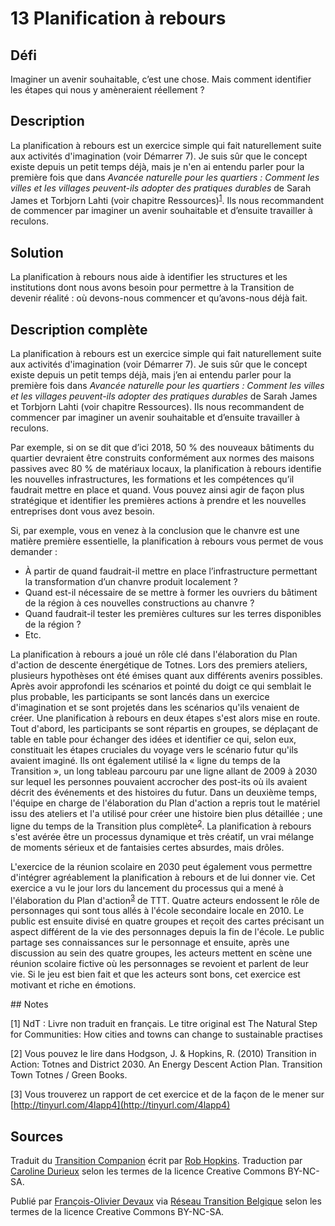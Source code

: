 # 13 Planification à rebours

## Défi
Imaginer un avenir souhaitable, c’est une chose. Mais comment identifier les étapes qui nous y amèneraient réellement ?

## Description
La planification à rebours est un exercice simple qui fait naturellement suite aux activités d'imagination (voir Démarrer 7). Je suis sûr que le concept existe depuis un petit temps déjà, mais je n'en ai entendu parler pour la première fois que dans _Avancée naturelle pour les quartiers : Comment les villes et les villages peuvent-ils adopter des pratiques durables_ de Sarah James et Torbjorn Lahti (voir chapitre Ressources)<sup>[1](#note)</sup>. Ils nous recommandent de commencer par imaginer un avenir souhaitable et d’ensuite travailler à reculons. 

## Solution
La planification à rebours nous aide à identifier les structures et les institutions dont nous avons besoin pour permettre à la Transition de devenir réalité : où devons-nous commencer et qu’avons-nous déjà fait.

## Description complète
La planification à rebours est un exercice simple qui fait naturellement suite aux activités d'imagination (voir Démarrer 7). Je suis sûr que le concept existe depuis un petit temps déjà, mais j’en ai entendu parler pour la première fois dans _Avancée naturelle pour les quartiers : Comment les villes et les villages peuvent-ils adopter des pratiques durables_ de Sarah James et Torbjorn Lahti (voir chapitre Ressources). Ils nous recommandent de commencer par imaginer un avenir souhaitable et d’ensuite travailler à reculons. 

Par exemple, si on se dit que d’ici 2018, 50 % des nouveaux bâtiments du quartier devraient être construits conformément aux normes des maisons passives avec 80 % de matériaux locaux, la planification à rebours identifie les nouvelles infrastructures, les formations et les compétences qu’il faudrait mettre en place et quand. Vous pouvez ainsi agir de façon plus stratégique et identifier les premières actions à prendre et les nouvelles entreprises dont vous avez besoin. 

Si, par exemple, vous en venez à la conclusion que le chanvre est une matière première essentielle, la planification à rebours vous permet de vous demander :
- À partir de quand faudrait-il mettre en place l’infrastructure permettant la transformation d’un chanvre produit localement ?
- Quand est-il nécessaire de se mettre à former les ouvriers du bâtiment de la région à ces nouvelles constructions au chanvre ?
- Quand faudrait-il tester les premières cultures sur les terres disponibles de la région ?
- Etc. 

La planification à rebours a joué un rôle clé dans l'élaboration du Plan d'action de descente énergétique de Totnes. Lors des premiers ateliers, plusieurs hypothèses ont été émises quant aux différents avenirs possibles. Après avoir approfondi les scénarios et pointé du doigt ce qui semblait le plus probable, les participants se sont lancés dans un exercice d'imagination et se sont projetés dans les scénarios qu'ils venaient de créer. Une planification à rebours en deux étapes s'est alors mise en route. Tout d'abord, les participants se sont répartis en groupes, se déplaçant de table en table pour échanger des idées et identifier ce qui, selon eux, constituait les étapes cruciales du voyage vers le scénario futur qu'ils avaient imaginé. Ils ont également utilisé la « ligne du temps de la Transition », un long tableau parcouru par une ligne allant de 2009 à 2030 sur lequel les personnes pouvaient accrocher des post-its où ils avaient décrit des événements et des histoires du futur. Dans un deuxième temps, l'équipe en charge de l'élaboration du Plan d'action a repris tout le matériel issu des ateliers et l'a utilisé pour créer une histoire bien plus détaillée ; une ligne du temps de la Transition plus complète<sup>[2](#note)</sup>. La planification à rebours s'est avérée être un processus dynamique et très créatif, un vrai mélange de moments sérieux et de fantaisies certes absurdes, mais drôles.

L'exercice de la réunion scolaire en 2030 peut également vous permettre d'intégrer agréablement la planification à rebours et de lui donner vie. Cet exercice a vu le jour lors du lancement du processus qui a mené à l'élaboration du Plan d'action<sup>[3](#note)</sup> de TTT. Quatre acteurs endossent le rôle de personnages qui sont tous allés à l'école secondaire locale en 2010. Le public est ensuite divisé en quatre groupes et reçoit des cartes précisant un aspect différent de la vie des personnages depuis la fin de l'école. Le public partage ses connaissances sur le personnage et ensuite, après une discussion au sein des quatre groupes, les acteurs mettent en scène une réunion scolaire fictive où les personnages se revoient et parlent de leur vie. Si le jeu est bien fait et que les acteurs sont bons, cet exercice est motivant et riche en émotions. 

<a id="note">
## Notes

[1] NdT : Livre non traduit en français. Le titre original est The Natural Step for Communities: How cities and towns can change to sustainable practises

[2] Vous pouvez le lire dans Hodgson, J. & Hopkins, R. (2010) Transition in Action: Totnes and District 2030. An Energy Descent Action Plan. Transition Town Totnes / Green Books.

[3] Vous trouverez un rapport de cet exercice et de la façon de le mener sur [http://tinyurl.com/4lapp4](http://tinyurl.com/4lapp4)

## Sources
Traduit du [Transition Companion](https://www.transitionnetwork.org/transition-companion) écrit par [Rob Hopkins](https://www.transitionnetwork.org/about/people/staff-and-key-contributors). Traduction par [Caroline Durieux](http://www.reseautransition.be/articles/author/caroline-durieux/) selon les termes de la licence Creative Commons BY-NC-SA.

Publié par [François-Olivier Devaux](mailto:francois@reseautransition.be) via [Réseau Transition Belgique](http://www.reseautransition.be/) selon les termes de la licence Creative Commons BY-NC-SA.

